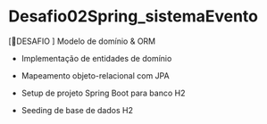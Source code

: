 # Desafio02Spring_sistemaEvento
[🎯DESAFIO ] Modelo de domínio &amp; ORM


- Implementação de entidades de domínio

- Mapeamento objeto-relacional com JPA

- Setup de projeto Spring Boot para banco H2

- Seeding de base de dados H2
